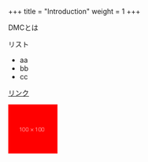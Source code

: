 +++
title = "Introduction"
weight = 1
+++

DMCとは

リスト

- aa
- bb
- cc

[リンク](https://google.com)

![dammy](dammy.png)
